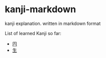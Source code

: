 # kanji-markdown
kanji explanation. written in markdown format

List of learned Kanji so far:
- [円](円.md)
- [生](生.md)

